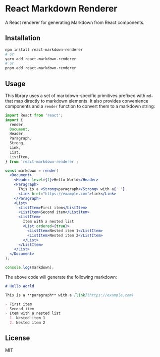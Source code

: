 # React Markdown Renderer

A React renderer for generating Markdown from React components.

## Installation

```bash
npm install react-markdown-renderer
# or
yarn add react-markdown-renderer
# or
pnpm add react-markdown-renderer
```

## Usage

This library uses a set of markdown-specific primitives prefixed with `md-` that map directly to markdown elements. It also provides convenience components and a `render` function to convert them to a markdown string:

```jsx
import React from 'react';
import {
  render,
  Document,
  Header,
  Paragraph,
  Strong,
  Link,
  List,
  ListItem,
} from 'react-markdown-renderer';

const markdown = render(
  <Document>
    <Header level={1}>Hello World</Header>
    <Paragraph>
      This is a <Strong>paragraph</Strong> with a{' '}
      <Link href="https://example.com">link</Link>
    </Paragraph>
    <List>
      <ListItem>First item</ListItem>
      <ListItem>Second item</ListItem>
      <ListItem>
        Item with a nested list
        <List ordered={true}>
          <ListItem>Nested item 1</ListItem>
          <ListItem>Nested item 2</ListItem>
        </List>
      </ListItem>
    </List>
  </Document>
);

console.log(markdown);
```

The above code will generate the following markdown:

```markdown
# Hello World

This is a **paragraph** with a [link](https://example.com)

- First item
- Second item
- Item with a nested list
  1. Nested item 1
  2. Nested item 2
```

## License

MIT
